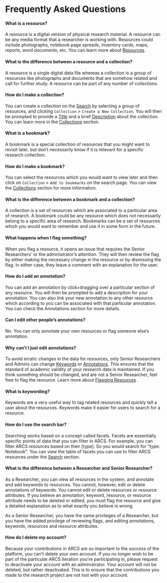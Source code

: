 Frequently Asked Questions
==========================

#### What is a resource?  
A resource is a digital version of physical research material. A resource can
be any media format that a researcher is working with. Resources could include
photographs, notebook page spreads, inventory cards, maps, reports, word
documents, etc. You can learn more about [Resources](about-resources).	

#### What is the difference between a resource and a collection?  
A resource is a single digital data file whereas a collection is a group of
resources like photographs and documents that are somehow related and call for
further study. A resource can be part of any number of collections.

#### How do I make a collection?  
You can create a collection on the [Search](searching) by selecting a group of
resources, and clicking `Collection` > `Create a New Collection`. You will then
be prompted to provide a [Title](about-collections#title) and a brief
[Description](about-collections#description) about the collection. You can
learn more in the [Collections](about-collections) section.

#### What is a bookmark?  
A bookmark is a special collection of resources that you might want to revisit
later, but don’t necessarily know if it is relevant for a specific research
collection.

#### How do I make a bookmark?  
You can select the resources which you would want to view later and then click
on `Collection` > `Add to bookmarks` on the search page. You can view the
[Collections](about-collections) section for more information.

#### What is the difference between a bookmark and a collection?  
A collection is a set of resources which are associated to a particular area of
research.  A bookmark could be any resource which does not necessarily belong
to a specific area of research. Bookmarks can be a set of resources which you
would want to remember and use it in some form in the future.

#### What happens when I flag something?  
When you flag a resource, it opens an issue that requires the Senior
Researchers’ or the administrator’s attention.  They will then review the flag
by either making the necessary change in the resource or by dismissing the
flag. In either case, they leave a comment with an explanation for the user.

#### How do I add an annotation?  
You can add an annotation by click+dragging over a particular section of any
resource. You will then be prompted to add a description for your annotation.
You can also link your new annotation to any other resource which according to
you can be associated with that particular annotation. You can check the
Annotations section for more details.

#### Can I edit other people’s annotations?  
No. You can only annotate your own resources or flag someone else’s annotation.

#### Why can’t I just edit annotations?  
To avoid erratic changes in the data for resources, only Senior Researchers and
Admins can change [Keywords](about-resources#keywording) or
[Annotations](annotating). This ensures that the standard of academic validity
of your research data is maintained. If you think something should be changed,
and are not a Senior Researcher, feel free to flag the resource. Learn more
about [Flagging Resources](about-resources#flagging) .

#### What is keywording?  
Keywords are a very useful way to tag related resources and quickly tell a user
about the resources. Keywords make it easier for users to search for a
resource.

#### How do I use the search bar?  
Searching works based on a concept called facets. Facets are essentially
specific points of data that you can filter in ARCS. For example, you can
filter ARCS resources based on their [type]. So you would search for "type:
Notebook". You can view the table of facets you can use to filter ARCS
resources under the [Search](searching) section.

#### What is the difference between a Researcher and Senior Researcher?  
As a Researcher, you can view all resources in the system, and annotate and add
keywords to resources. You cannot, however, edit or delete annotations of
keywords. You cannot edit or delete resources or resource attributes. If you
believe an annotation, keyword, resource, or resource attribute needs to be
deleted or edited, you must flag the resource and give a detailed explanation
as to what exactly you believe is wrong. 

As a Senior Researcher, you have the same privileges of a Researcher, but you
have the added privilege of reviewing flags, and editing annotations, keywords,
resources and resource attributes. 

#### How do I delete my account?  
Because your contributions in ARCS are so important to the success of the
platform, you can't delete your own account. If you no longer wish to be part
of the particular ARCS iteration you're participating in, please request to
deactivate your account with an administrator. Your account will not be
deleted, but rather deactivated. This is to ensure that the contributions you
made to the research project are not lost with your account.
